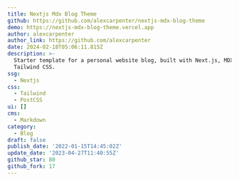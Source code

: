 ```yaml
---
title: Nextjs Mdx Blog Theme
github: https://github.com/alexcarpenter/nextjs-mdx-blog-theme
demo: https://nextjs-mdx-blog-theme.vercel.app
author: alexcarpenter
author_link: https://github.com/alexcarpenter
date: 2024-02-18T05:06:11.815Z
description: >-
  Starter template for a personal website blog, built with Next.js, MDX, and
  Tailwind CSS.
ssg:
  - Nextjs
css:
  - Tailwind
  - PostCSS
ui: []
cms:
  - Markdown
category:
  - Blog
draft: false
publish_date: '2022-01-15T14:45:02Z'
update_date: '2023-04-27T11:40:55Z'
github_star: 80
github_fork: 17
---
```


